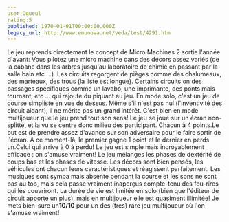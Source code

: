 ```yaml
---
user:Dgueul
rating:5
published: 1970-01-01T00:00:00.000Z
legacy_url: http://www.emunova.net/veda/test/4291.htm
---
```

Le jeu reprends directement le concept de Micro Machines 2 sortie l'année d'avant: Vous pilotez une micro machine dans des décors assez variés (de la cabane dans les arbres jusqu'au laboratoire de chimie en passant par la salle bain etc ...). Les circuits regorgent de pièges comme des chalumeaux, des marteaux, des trous (la liste est longue). Certains circuits on des passages spécifiques comme un lavabo, une imprimante, des ponts maïs tournant, etc ... qui rajoute du piquant au jeu. En mode solo, c'est un jeu de course simpliste en vue de dessus. Même s'il n'est pas nul (l'inventivité des circuit aidant), il ne mérite pas un grand intérêt. C'est bien en mode multijoueur que le jeu prend tout son sens! Le jeu se joue sur un écran non-splitté, et la vu se centre donc milieu des participant. Chacun à 4 points.Le but est de prendre assez d'avance sur son adversaire pour le faire sortir de l'écran. A ce moment-là, le premier gagne 1 point et le dernier en perds un.Celui qui arrive à 0 à perdu! Le jeu est simple mais incroyablement efficace : on s'amuse vraiment! Le jeu mélanges les phases de dextérité de coups bas et les phases de vitesse. Les décors sont bien pensés, les véhicules ont chacun leurs caractéristiques et réagissent parfaitement. Les musiques sont sympa mais absente pendant la course et les sons ne sont pas au top, mais cela passe vraiment inaperçus compte-tenu des fou-rires qui les couvriront. La durée de vie est limitée en solo (bien que l'éditeur de circuit apporte un plus), mais en multijoueur elle est quasiment illimitée! Je mets bien-sure un**10/10** pour un des (très) rare jeu multijoueur où l'on s'amuse vraiment!